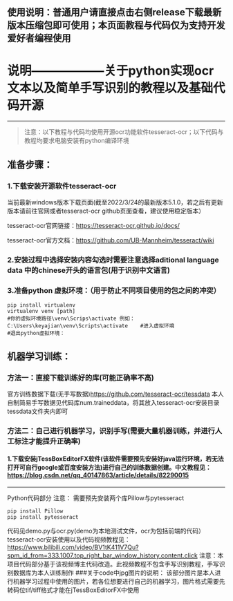 ## 使用说明：普通用户请直接点击右侧release下载最新版本压缩包即可使用；本页面教程与代码仅为支持开发爱好者编程使用
# 说明——————关于python实现ocr文本以及简单手写识别的教程以及基础代码开源

-------
> 注意：以下教程与代码均使用开源ocr功能软件tesseract-ocr；以下代码与教程均要求电脑安装有python编译环境

## 准备步骤：

### 1.下载安装开源软件tesseract-ocr

当前最新windows版本下载页面(截至2022/3/24的最新版本5.1.0，若之后有更新版本请前往官网或者tesseract-ocr github页面查看，建议使用稳定版本）

tesseract-ocr官网链接：https://tesseract-ocr.github.io/docs/

tesseract-ocr官方文档：https://github.com/UB-Mannheim/tesseract/wiki



### 2.安装过程中选择安装内容勾选时需要注意选择aditional language data 中的chinese开头的语言包(用于识别中文语言)

### 3.准备python 虚拟环境：（用于防止不同项目使用的包之间的冲突）

```shell
pip install virtualenv
virtualenv venv [path]
#你的虚拟环境路径\venv\Scrips\activate 例如：C:\Users\keyajian\venv\Scripts\activate    #进入虚拟环境
#退出python虚拟环境：
```

## 机器学习训练：

### 方法一：直接下载训练好的库(可能正确率不高)

官方训练数据下载(无手写数据)https://github.com/tesseract-ocr/tessdata
本人自制简易手写数据见代码库num.traineddata，将其放入tesseract-ocr安装目录tessdata文件夹内即可

### 方法二：自己进行机器学习，识别手写(需要大量机器训练，并进行人工标注才能提升正确率)

#### 1.下载安装jTessBoxEditorFX软件(该软件需要预先安装好java运行环境，若无法打开可自行google或百度安装方法)进行自己的训练数据创建。中文教程见：https://blog.csdn.net/qq_40147863/article/details/82290015
-------
Python代码部分 注意：
需要预先安装两个库Pillow与pytesseract

```shell
pip install Pillow
pip install pytesseract
```

代码见demo.py与ocr.py(demo为本地测试文件，ocr为包括前端的代码）
tesseract-ocr安装使用以及代码视频教程见：
https://www.bilibili.com/video/BV1tK411V7Qu?spm_id_from=333.1007.top_right_bar_window_history.content.click
注意：本项目代码部分基于该视频博主代码改造。此视频教程不包含手写识别教程，手写识别数据库为本人训练制作
###关于code中jpg图片的说明：
该部分图片是本人进行机器学习过程中使用的图片，若各位想要进行自己的机器学习，图片格式需要先转码位tif/tiff格式才能在jTessBoxEditorFX中使用
